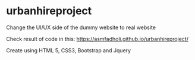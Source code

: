# urbanhireproject
Change the UI/UX side of the dummy website to real website

Check result of code in this: https://asmfadholi.github.io/urbanhireproject/ 

Create using HTML 5, CSS3, Bootstrap and Jquery 
